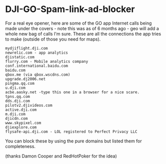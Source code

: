 # DJI-GO-Spam-link-ad-blocker
For a real eye opener, here are some of the GO app Internet calls being made under the covers - note this was as of 6 months ago - geo will add a whole new bag of calls I'm sure.
These are all the connections the app tries to make (outside of those you need for maps).
```
mydjiflight.dji.com
newrelic.com - app analytics
djistatic.com
flurry.com - Mobile analytics company
conf.international.baidu.com
baidu.com
qbox.me (via qbox.wscdns.com)
upgrade.dj2006.net
pingma.qq.com
u.dji.com
acbe.aasky.net -type this one in a browser for a nice scare.
tpns.qq.com
dds.dji.com
pilotv2.djivideos.com
active.dji.com
m.dji.com
djicdn.com
www.skypixel.com
djiexplore.com
flysafe-api.dji.com - LOL registered to Perfect Privacy LLC
````
You can block these by using the pure domains but listed them for completeness.

(thanks Damon Cooper and RedHotPoker for the idea)
